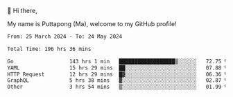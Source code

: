 👋 Hi there,

My name is Puttapong (Ma), welcome to my GitHub profile!

<!--START_SECTION:waka-->

```txt
From: 25 March 2024 - To: 24 May 2024

Total Time: 196 hrs 36 mins

Go                  143 hrs 1 min   ██████████████████▒░░░░░░   72.75 %
YAML                15 hrs 29 mins  ██░░░░░░░░░░░░░░░░░░░░░░░   07.88 %
HTTP Request        12 hrs 29 mins  █▓░░░░░░░░░░░░░░░░░░░░░░░   06.36 %
GraphQL             5 hrs 38 mins   ▓░░░░░░░░░░░░░░░░░░░░░░░░   02.87 %
Other               3 hrs 54 mins   ▒░░░░░░░░░░░░░░░░░░░░░░░░   01.99 %
```

<!--END_SECTION:waka-->
